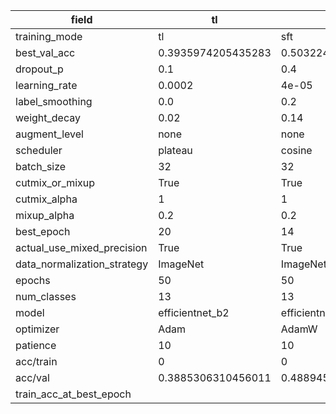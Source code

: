 | field                       | tl                 | sft                | fft                |
|-----------------------------|--------------------|--------------------|--------------------|
| training_mode               | tl                 | sft                | fft                |
| best_val_acc                | 0.3935974205435283 | 0.5032243205895901 | 0.518885306310456  |
| dropout_p                   | 0.1                | 0.4                | 0.3                |
| learning_rate               | 0.0002             | 4e-05              | 1e-05              |
| label_smoothing             | 0.0                | 0.2                | 0.2                |
| weight_decay                | 0.02               | 0.14               | 0.03               |
| augment_level               | none               | none               | none               |
| scheduler                   | plateau            | cosine             | plateau            |
| batch_size                  | 32                 | 32                 | 32                 |
| cutmix_or_mixup             | True               | True               | True               |
| cutmix_alpha                | 1                  | 1                  | 1                  |
| mixup_alpha                 | 0.2                | 0.2                | 0.2                |
| best_epoch                  | 20                 | 14                 | 29                 |
| actual_use_mixed_precision  | True               | True               | True               |
| data_normalization_strategy | ImageNet           | ImageNet           | ImageNet           |
| epochs                      | 50                 | 50                 | 50                 |
| num_classes                 | 13                 | 13                 | 13                 |
| model                       | efficientnet_b2    | efficientnet_b2    | efficientnet_b2    |
| optimizer                   | Adam               | AdamW              | AdamW              |
| patience                    | 10                 | 10                 | 10                 |
| acc/train                   | 0                  | 0                  | 0                  |
| acc/val                     | 0.3885306310456011 | 0.488945186549977  | 0.5156609857208659 |
| train_acc_at_best_epoch     |                    |                    |                    |